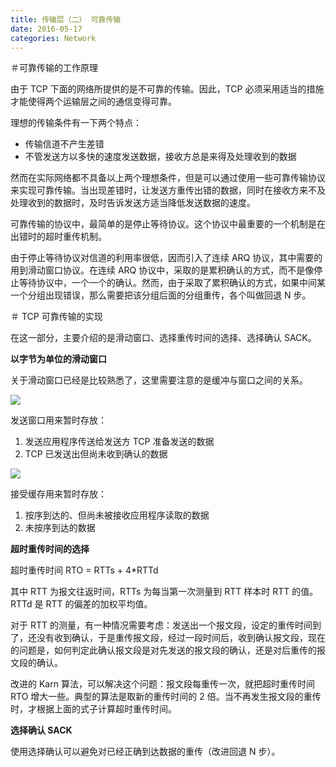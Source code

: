 ```yaml
---
title: 传输层（二） 可靠传输
date: 2016-05-17
categories: Network
---
```


＃可靠传输的工作原理

由于 TCP 下面的网络所提供的是不可靠的传输。因此，TCP 必须采用适当的措施才能使得两个运输层之间的通信变得可靠。

理想的传输条件有一下两个特点：

- 传输信道不产生差错
- 不管发送方以多快的速度发送数据，接收方总是来得及处理收到的数据

然而在实际网络都不具备以上两个理想条件，但是可以通过使用一些可靠传输协议来实现可靠传输。当出现差错时，让发送方重传出错的数据，同时在接收方来不及处理收到的数据时，及时告诉发送方适当降低发送数据的速度。

可靠传输的协议中，最简单的是停止等待协议。这个协议中最重要的一个机制是在出错时的超时重传机制。

由于停止等待协议对信道的利用率很低，因而引入了连续 ARQ 协议，其中需要的用到滑动窗口协议。在连续 ARQ 协议中，采取的是累积确认的方式，而不是像停止等待协议中，一个一个的确认。然而，由于采取了累积确认的方式，如果中间某一个分组出现错误，那么需要把该分组后面的分组重传，各个叫做回退 N 步。

＃ TCP 可靠传输的实现

在这一部分，主要介绍的是滑动窗口、选择重传时间的选择、选择确认 SACK。

**以字节为单位的滑动窗口**

关于滑动窗口已经是比较熟悉了，这里需要注意的是缓冲与窗口之间的关系。

![](http://7xrvqe.com1.z0.glb.clouddn.com/16-5-17/85580515-20150801071241007)

发送窗口用来暂时存放：

1. 发送应用程序传送给发送方 TCP 准备发送的数据
2. TCP 已发送出但尚未收到确认的数据

![](http://7xrvqe.com1.z0.glb.clouddn.com/16-5-17/30980195-20150801071241007)

接受缓存用来暂时存放：

1. 按序到达的、但尚未被接收应用程序读取的数据
1. 未按序到达的数据

**超时重传时间的选择**

超时重传时间 RTO = RTTs + 4*RTTd

其中 RTT 为报文往返时间，RTTs 为每当第一次测量到 RTT 样本时 RTT 的值。RTTd 是 RTT 的偏差的加权平均值。

对于 RTT 的测量，有一种情况需要考虑：发送出一个报文段，设定的重传时间到了，还没有收到确认，于是重传报文段，经过一段时间后，收到确认报文段，现在的问题是，如何判定此确认报文段是对先发送的报文段的确认，还是对后重传的报文段的确认。

改进的 Karn 算法，可以解决这个问题：报文段每重传一次，就把超时重传时间 RTO 增大一些。典型的算法是取新的重传时间的 2 倍。当不再发生报文段的重传时，才根据上面的式子计算超时重传时间。

**选择确认 SACK**

使用选择确认可以避免对已经正确到达数据的重传（改进回退 N 步）。

